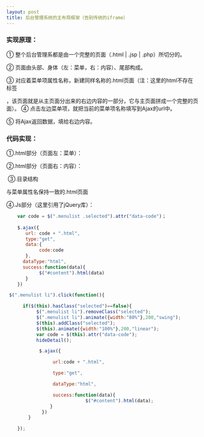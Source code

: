 ```yaml
---
layout: post
title: 后台管理系统的主布局框架（告别传统的iframe）
---
```

### 实现原理：

① 整个后台管理系都是由一个完整的页面（.html | .jsp | .php）所切分的。​​

② 页面由头部、身体（左：菜单，右：内容）、尾部构成。

③ 对应着菜单项属性名称，新建同样名称的.html页面（注：这里的html不存在标签

，该页面就是从主页面分出来的右边内容的一部分，它与主页面拼成一个完整的页面）。
④ 点击左边菜单项，就把当前的菜单项名称填写到Ajax的url中。

⑤ 将Ajax返回数据，填给右边内容。

### 代码实现：

​①.html部分（页面左：菜单）： 

 
​②.html部分（页面右：内容）：​

 
​ ③.​目录结构


﻿与菜单属性名保持一致的.html页面
 
  ④.Js部分（这里引用了jQuery库）：
​
```js   
    var code = $(".menulist .selected").attr("data-code")；
    
    $.ajax({
       url: code + ".html",
       type:"get",
       data:{
            code:code
       },
      dataType:"html",
      success:function(data){
            $("#content").html(data)
       }
    })

 $(".menulist li").click(function(){

      if($(this).hasClass("selected")==false){
           $(".menulist li").removeClass("selected");
           $(".menulist li").animate({width:"80%"},200,"swing");
           $(this).addClass("selected");
           $(this).animate({width:"100%"},200,"linear");
           var code = $(this).attr("data-code");
           hideDetail();

            $.ajax({

                 url:code + ".html",

                 type:"get",

                 dataType:"html",

                 success:function(data){
                             $("#content").html(data);
                }
             })
        }

    });
    
```

